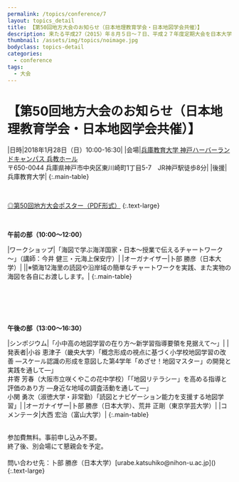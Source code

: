 ```yaml
---
permalink: /topics/conference/7
layout: topics_detail
title: 【第50回地方大会のお知らせ（日本地理教育学会・日本地図学会共催）】
description: 来たる平成27（2015）年８月５日～７日、平成２７年度定期大会を日本大学経済学部において開催致します。
thumbnail: /assets/img/topics/noimage.jpg
bodyclass: topics-detail
categories:
  - conference
tags:
  - 大会
---
```


# 【第50回地方大会のお知らせ（日本地理教育学会・日本地図学会共催）】


|日時|2018年1月28日（日）10:00-16:30|
|会場|[兵庫教育大学 神戸ハーバーランドキャンパス 兵教ホール](http://www.hyogo-u.ac.jp/facility/khlc/)<br>〒650-0044 兵庫県神戸市中央区東川崎町1丁目5-7　JR神戸駅徒歩8分|
|後援|兵庫教育大学|
{:.main-table}

<br>

[◎第50回地方大会ポスター（PDF形式）](assets/file/program50th2018.pdf)
{:.text-large}

<br>

**午前の部（10:00～12:00）**
<br>

|ワークショップ|「海図で学ぶ海洋国家・日本～授業で伝えるチャートワーク～」（講師：今井 健三・元海上保安庁）|
|オーガナイザー|卜部 勝彦（日本大学）|
||※領海12海里の読図や沿岸域の簡単なチャートワークを実践、また実物の海図を各自にお渡しします。|
{:.main-table}

<br>
<br>
<br>
<br>

**午後の部（13:00～16:30）**
<br>

|シンポジウム|「小中高の地図学習の在り方～新学習指導要領を見据えて～」|
|発表者|小谷 恵津子（畿央大学）「概念形成の視点に基づく小学校地図学習の改善 ―スケール認識の形成を意図した第4学年「めざせ！地図マスター」の開発と実践を通して―」<br>井寄 芳春（大阪市立咲くやこの花中学校）「「地図リテラシー」を高める指導と評価のあり方 ―身近な地域の調査活動を通して―」<br>小関 勇次（淑徳大学・非常勤）「読図とナビゲーション能力を支援する地図学習」|
|オーガナイザー|卜部 勝彦（日本大学）、荒井 正剛（東京学芸大学）|
|コメンテータ|大西 宏治（富山大学）|
{:.main-table}

<br>
参加費無料。事前申し込み不要。<br>
終了後、別会場にて懇親会を予定。<br>
<br>
問い合わせ先：卜部 勝彦（日本大学）[urabe.katsuhiko@nihon-u.ac.jp](<mailto:urabe.katsuhiko@nihon-u.ac.jp>)
{:.text-large}